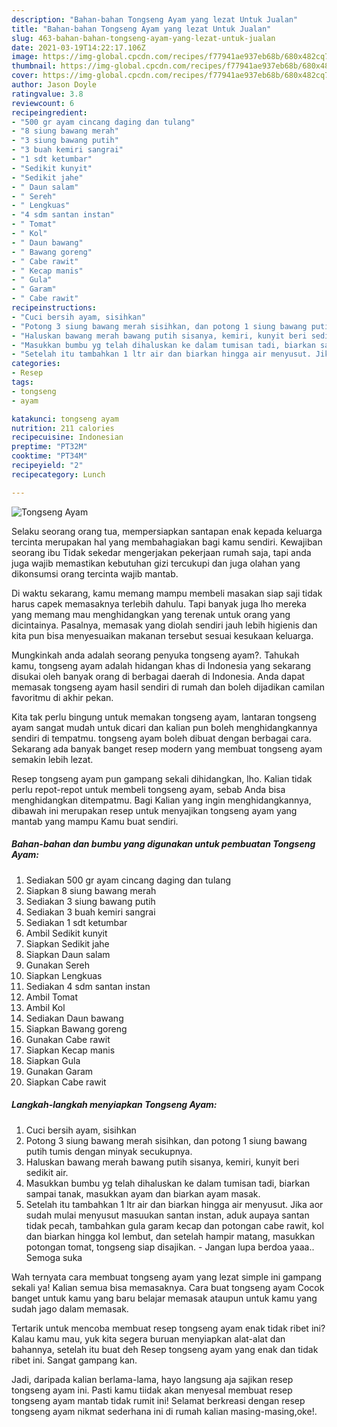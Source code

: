 ```yaml
---
description: "Bahan-bahan Tongseng Ayam yang lezat Untuk Jualan"
title: "Bahan-bahan Tongseng Ayam yang lezat Untuk Jualan"
slug: 463-bahan-bahan-tongseng-ayam-yang-lezat-untuk-jualan
date: 2021-03-19T14:22:17.106Z
image: https://img-global.cpcdn.com/recipes/f77941ae937eb68b/680x482cq70/tongseng-ayam-foto-resep-utama.jpg
thumbnail: https://img-global.cpcdn.com/recipes/f77941ae937eb68b/680x482cq70/tongseng-ayam-foto-resep-utama.jpg
cover: https://img-global.cpcdn.com/recipes/f77941ae937eb68b/680x482cq70/tongseng-ayam-foto-resep-utama.jpg
author: Jason Doyle
ratingvalue: 3.8
reviewcount: 6
recipeingredient:
- "500 gr ayam cincang daging dan tulang"
- "8 siung bawang merah"
- "3 siung bawang putih"
- "3 buah kemiri sangrai"
- "1 sdt ketumbar"
- "Sedikit kunyit"
- "Sedikit jahe"
- " Daun salam"
- " Sereh"
- " Lengkuas"
- "4 sdm santan instan"
- " Tomat"
- " Kol"
- " Daun bawang"
- " Bawang goreng"
- " Cabe rawit"
- " Kecap manis"
- " Gula"
- " Garam"
- " Cabe rawit"
recipeinstructions:
- "Cuci bersih ayam, sisihkan"
- "Potong 3 siung bawang merah sisihkan, dan potong 1 siung bawang putih tumis dengan minyak secukupnya."
- "Haluskan bawang merah bawang putih sisanya, kemiri, kunyit beri sedikit air."
- "Masukkan bumbu yg telah dihaluskan ke dalam tumisan tadi, biarkan sampai tanak, masukkan ayam dan biarkan ayam masak."
- "Setelah itu tambahkan 1 ltr air dan biarkan hingga air menyusut. Jika aor sudah mulai menyusut masuukan santan instan, aduk aupaya santan tidak pecah, tambahkan gula garam kecap dan potongan cabe rawit, kol dan biarkan hingga kol lembut, dan setelah hampir matang, masukkan potongan tomat, tongseng siap disajikan. Jangan lupa berdoa yaaa.. Semoga suka"
categories:
- Resep
tags:
- tongseng
- ayam

katakunci: tongseng ayam 
nutrition: 211 calories
recipecuisine: Indonesian
preptime: "PT32M"
cooktime: "PT34M"
recipeyield: "2"
recipecategory: Lunch

---
```



![Tongseng Ayam](https://img-global.cpcdn.com/recipes/f77941ae937eb68b/680x482cq70/tongseng-ayam-foto-resep-utama.jpg)

Selaku seorang orang tua, mempersiapkan santapan enak kepada keluarga tercinta merupakan hal yang membahagiakan bagi kamu sendiri. Kewajiban seorang ibu Tidak sekedar mengerjakan pekerjaan rumah saja, tapi anda juga wajib memastikan kebutuhan gizi tercukupi dan juga olahan yang dikonsumsi orang tercinta wajib mantab.

Di waktu  sekarang, kamu memang mampu membeli masakan siap saji tidak harus capek memasaknya terlebih dahulu. Tapi banyak juga lho mereka yang memang mau menghidangkan yang terenak untuk orang yang dicintainya. Pasalnya, memasak yang diolah sendiri jauh lebih higienis dan kita pun bisa menyesuaikan makanan tersebut sesuai kesukaan keluarga. 



Mungkinkah anda adalah seorang penyuka tongseng ayam?. Tahukah kamu, tongseng ayam adalah hidangan khas di Indonesia yang sekarang disukai oleh banyak orang di berbagai daerah di Indonesia. Anda dapat memasak tongseng ayam hasil sendiri di rumah dan boleh dijadikan camilan favoritmu di akhir pekan.

Kita tak perlu bingung untuk memakan tongseng ayam, lantaran tongseng ayam sangat mudah untuk dicari dan kalian pun boleh menghidangkannya sendiri di tempatmu. tongseng ayam boleh dibuat dengan berbagai cara. Sekarang ada banyak banget resep modern yang membuat tongseng ayam semakin lebih lezat.

Resep tongseng ayam pun gampang sekali dihidangkan, lho. Kalian tidak perlu repot-repot untuk membeli tongseng ayam, sebab Anda bisa menghidangkan ditempatmu. Bagi Kalian yang ingin menghidangkannya, dibawah ini merupakan resep untuk menyajikan tongseng ayam yang mantab yang mampu Kamu buat sendiri.

<!--inarticleads1-->

##### Bahan-bahan dan bumbu yang digunakan untuk pembuatan Tongseng Ayam:

1. Sediakan 500 gr ayam cincang daging dan tulang
1. Siapkan 8 siung bawang merah
1. Sediakan 3 siung bawang putih
1. Sediakan 3 buah kemiri sangrai
1. Sediakan 1 sdt ketumbar
1. Ambil Sedikit kunyit
1. Siapkan Sedikit jahe
1. Siapkan  Daun salam
1. Gunakan  Sereh
1. Siapkan  Lengkuas
1. Sediakan 4 sdm santan instan
1. Ambil  Tomat
1. Ambil  Kol
1. Sediakan  Daun bawang
1. Siapkan  Bawang goreng
1. Gunakan  Cabe rawit
1. Siapkan  Kecap manis
1. Siapkan  Gula
1. Gunakan  Garam
1. Siapkan  Cabe rawit




<!--inarticleads2-->

##### Langkah-langkah menyiapkan Tongseng Ayam:

1. Cuci bersih ayam, sisihkan
1. Potong 3 siung bawang merah sisihkan, dan potong 1 siung bawang putih tumis dengan minyak secukupnya.
1. Haluskan bawang merah bawang putih sisanya, kemiri, kunyit beri sedikit air.
1. Masukkan bumbu yg telah dihaluskan ke dalam tumisan tadi, biarkan sampai tanak, masukkan ayam dan biarkan ayam masak.
1. Setelah itu tambahkan 1 ltr air dan biarkan hingga air menyusut. Jika aor sudah mulai menyusut masuukan santan instan, aduk aupaya santan tidak pecah, tambahkan gula garam kecap dan potongan cabe rawit, kol dan biarkan hingga kol lembut, dan setelah hampir matang, masukkan potongan tomat, tongseng siap disajikan. - Jangan lupa berdoa yaaa.. Semoga suka




Wah ternyata cara membuat tongseng ayam yang lezat simple ini gampang sekali ya! Kalian semua bisa memasaknya. Cara buat tongseng ayam Cocok banget untuk kamu yang baru belajar memasak ataupun untuk kamu yang sudah jago dalam memasak.

Tertarik untuk mencoba membuat resep tongseng ayam enak tidak ribet ini? Kalau kamu mau, yuk kita segera buruan menyiapkan alat-alat dan bahannya, setelah itu buat deh Resep tongseng ayam yang enak dan tidak ribet ini. Sangat gampang kan. 

Jadi, daripada kalian berlama-lama, hayo langsung aja sajikan resep tongseng ayam ini. Pasti kamu tiidak akan menyesal membuat resep tongseng ayam mantab tidak rumit ini! Selamat berkreasi dengan resep tongseng ayam nikmat sederhana ini di rumah kalian masing-masing,oke!.

